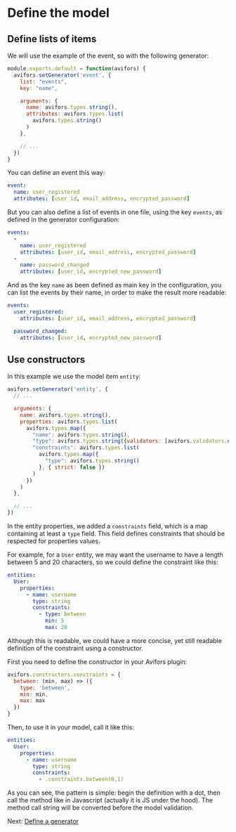 # Define the model

## Define lists of items

We will use the example of the event, so with the following generator:

```javascript
module.exports.default = function(avifors) {
  avifors.setGenerator('event', {
    list: "events",
    key: "name",

    arguments: {
      name: avifors.types.string(),
      attributes: avifors.types.list(
        avifors.types.string()
      )
    },

    // ...
  })
}

```

You can define an event this way:

```yaml
event:
  name: user_registered
  attributes: [user_id, email_address, encrypted_password]
```

But you can also define a list of events in one file, using the key `events`, as defined in the generator configuration:

```yaml
events:
  -
    name: user_registered
    attributes: [user_id, email_address, encrypted_password]
  -
    name: password_changed
    attributes: [user_id, encrypted_new_password]
```

And as the key `name` as been defined as main key in the configuration, you can list the events by their name, in order to make the result more readable:

```yaml
events:
  user_registered:
    attributes: [user_id, email_address, encrypted_password]

  password_changed:
    attributes: [user_id, encrypted_new_password]
```

## Use constructors

In this example we use the model item `entity`:

```javascript
avifors.setGenerator('entity', {
  // ...

  arguments: {
    name: avifors.types.string(),
    properties: avifors.types.list(
      avifors.types.map({
        "name": avifors.types.string(),
        "type": avifors.types.string({validators: [avifors.validators.enum(['string', 'number', 'boolean'])]}),
        "constraints": avifors.types.list(
          avifors.types.map({
            "type": avifors.types.string()
          }, { strict: false })
        )
      })
    )
  },

  // ...
})
```

In the entity properties, we added a `constraints` field, which is a map containing at least a `type` field. This field defines constraints that should be respected for properties values.

For example, for a `User` entity, we may want the username to have a length between 5 and 20 characters, so we could define the constraint like this:

```yaml
entities:
  User:
    properties:
      - name: username
        type: string
        constraints:
          - type: between
            min: 5
            max: 20
```

Although this is readable, we could have a more concise, yet still readable definition of the constraint using a constructor.

First you need to define the constructor in your Avifors plugin:

```javascript
avifors.constructors.constraints = {
  between: (min, max) => ({
    type: 'between',
    min: min,
    max: max
  })
}
```

Then, to use it in your model, call it like this:

```yaml
entities:
  User:
    properties:
      - name: username
        type: string
        constraints:
          - .constraints.between(0,1)
```

As you can see, the pattern is simple: begin the definition with a dot, then call the method like in Javascript (actually it is JS under the hood). The method call string will be converted before the model validation.

Next: [Define a generator](https://github.com/antarestupin/Avifors/tree/master/doc/generator.md)

